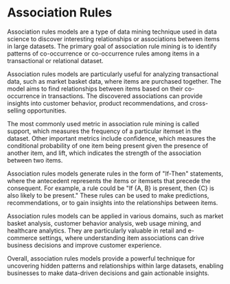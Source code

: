# Association Rules

Association rules models are a type of data mining technique used in data science to discover interesting relationships or associations between items in large datasets. The primary goal of association rule mining is to identify patterns of co-occurrence or co-occurrence rules among items in a transactional or relational dataset.

Association rules models are particularly useful for analyzing transactional data, such as market basket data, where items are purchased together. The model aims to find relationships between items based on their co-occurrence in transactions. The discovered associations can provide insights into customer behavior, product recommendations, and cross-selling opportunities.

The most commonly used metric in association rule mining is called support, which measures the frequency of a particular itemset in the dataset. Other important metrics include confidence, which measures the conditional probability of one item being present given the presence of another item, and lift, which indicates the strength of the association between two items.

Association rules models generate rules in the form of "If-Then" statements, where the antecedent represents the items or itemsets that precede the consequent. For example, a rule could be "If {A, B} is present, then {C} is also likely to be present." These rules can be used to make predictions, recommendations, or to gain insights into the relationships between items.

Association rules models can be applied in various domains, such as market basket analysis, customer behavior analysis, web usage mining, and healthcare analytics. They are particularly valuable in retail and e-commerce settings, where understanding item associations can drive business decisions and improve customer experience.

Overall, association rules models provide a powerful technique for uncovering hidden patterns and relationships within large datasets, enabling businesses to make data-driven decisions and gain actionable insights.